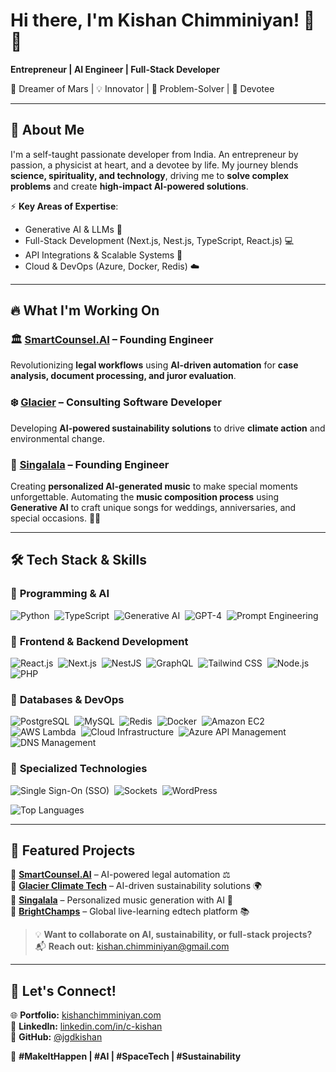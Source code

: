 # **Hi there, I'm Kishan Chimminiyan!** 👋🚀  

**Entrepreneur | AI Engineer | Full-Stack Developer**  

🌌 Dreamer of Mars | 💡 Innovator | 🎯 Problem-Solver | 🙏 Devotee  

---

## 🚀 **About Me**  

I'm a self-taught passionate developer from India. An entrepreneur by passion, a physicist at heart, and a devotee by life. My journey blends **science, spirituality, and technology**, driving me to **solve complex problems** and create **high-impact AI-powered solutions**.

⚡ **Key Areas of Expertise**:  
- Generative AI & LLMs 🤖  
- Full-Stack Development (Next.js, Nest.js, TypeScript, React.js) 💻  
- API Integrations & Scalable Systems 🚀  
- Cloud & DevOps (Azure, Docker, Redis) ☁️  

---

## 🔥 **What I'm Working On**  

### 🏛️ [SmartCounsel.AI](https://smartcounsel.ai) – **Founding Engineer**  
Revolutionizing **legal workflows** using **AI-driven automation** for **case analysis, document processing, and juror evaluation**.  

### ❄️ [Glacier](https://www.glacier.eco) – **Consulting Software Developer**  
Developing **AI-powered sustainability solutions** to drive **climate action** and environmental change.  

### 🎵 [Singalala](https://singalala.com) – **Founding Engineer**  
Creating **personalized AI-generated music** to make special moments unforgettable. Automating the **music composition process** using **Generative AI** to craft unique songs for weddings, anniversaries, and special occasions. 🚀🎶

---


## 🛠️ **Tech Stack & Skills**  

### 🔹 **Programming & AI**
![Python](https://img.shields.io/badge/-Python-05122A?style=flat&logo=python)&nbsp;
![TypeScript](https://img.shields.io/badge/-TypeScript-05122A?style=flat&logo=typescript)&nbsp;
![Generative AI](https://img.shields.io/badge/-Generative%20AI-FF5733?style=flat&logo=openai)&nbsp;
![GPT-4](https://img.shields.io/badge/-GPT--4-8A2BE2?style=flat&logo=openai)&nbsp;
![Prompt Engineering](https://img.shields.io/badge/-Prompt%20Engineering-ff69b4?style=flat&logo=openai)  

### 🔹 **Frontend & Backend Development**

![React.js](https://img.shields.io/badge/-React.js-61DAFB?style=flat&logo=react)&nbsp;
![Next.js](https://img.shields.io/badge/-Next.js-black?style=flat&logo=next.js)&nbsp;
![NestJS](https://img.shields.io/badge/-Nest.js-E0234E?style=flat&logo=nestjs)&nbsp;
![GraphQL](https://img.shields.io/badge/-GraphQL-E10098?style=flat&logo=graphql)&nbsp;
![Tailwind CSS](https://img.shields.io/badge/-Tailwind%20CSS-38B2AC?style=flat&logo=tailwind-css)&nbsp;
![Node.js](https://img.shields.io/badge/-Node.js-green?style=flat&logo=node.js)&nbsp;
![PHP](https://img.shields.io/badge/-PHP-777BB4?style=flat&logo=php)  

### 🔹 **Databases & DevOps**

![PostgreSQL](https://img.shields.io/badge/-PostgreSQL-05122A?style=flat&logo=postgresql)&nbsp;
![MySQL](https://img.shields.io/badge/-MySQL-4479A1?style=flat&logo=mysql)&nbsp;
![Redis](https://img.shields.io/badge/-Redis-red?style=flat&logo=redis)&nbsp;
![Docker](https://img.shields.io/badge/-Docker-05122A?style=flat&logo=docker)&nbsp;
![Amazon EC2](https://img.shields.io/badge/-Amazon%20EC2-orange?style=flat&logo=amazon-aws)&nbsp;
![AWS Lambda](https://img.shields.io/badge/-AWS%20Lambda-orange?style=flat&logo=amazon-aws)&nbsp;
![Cloud Infrastructure](https://img.shields.io/badge/-Cloud%20Infrastructure-2C3E50?style=flat&logo=cloud)&nbsp;
![Azure API Management](https://img.shields.io/badge/-Azure%20API%20Management-05122A?style=flat&logo=microsoft-azure)&nbsp;
![DNS Management](https://img.shields.io/badge/-DNS%20Management-05122A?style=flat&logo=cloudflare)  

### 🔹 **Specialized Technologies**

![Single Sign-On (SSO)](https://img.shields.io/badge/-Single%20Sign--On%20(SSO)-purple?style=flat&logo=microsoft)&nbsp;
![Sockets](https://img.shields.io/badge/-Sockets-05122A?style=flat&logo=socket.io)&nbsp;
![WordPress](https://img.shields.io/badge/-WordPress-21759B?style=flat&logo=wordpress)


![Top Languages](https://github-readme-stats.vercel.app/api/top-langs/?username=jgdkishan&layout=compact&theme=radical)

---

## 🌟 **Featured Projects**  

🔹 **[SmartCounsel.AI](https://www.smartcounsel.ai)** – AI-powered legal automation ⚖️  
🔹 **[Glacier Climate Tech](https://www.glacier.io)** – AI-driven sustainability solutions 🌍  
🔹 **[Singalala](https://singalala.com)** – Personalized music generation with AI 🎵  
🔹 **[BrightChamps](https://brightchamps.com)** – Global live-learning edtech platform 📚  

> 💡 **Want to collaborate on AI, sustainability, or full-stack projects?**  
📬 **Reach out:** [kishan.chimminiyan@gmail.com](mailto:kishan.chimminiyan@gmail.com)

---

## 📌 **Let's Connect!**  

🌐 **Portfolio:** [kishanchimminiyan.com](https://www.linkedin.com/in/c-kishan/)  
💼 **LinkedIn:** [linkedin.com/in/c-kishan](https://www.linkedin.com/in/c-kishan/)  
📂 **GitHub:** [@jgdkishan](https://github.com/jgdkishan)  

🚀 **#MakeItHappen | #AI | #SpaceTech | #Sustainability**  
